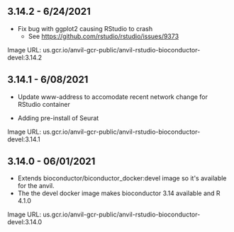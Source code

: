 ## 3.14.2 - 6/24/2021

- Fix bug with ggplot2 causing RStudio to crash
   - See https://github.com/rstudio/rstudio/issues/9373

Image URL: us.gcr.io/anvil-gcr-public/anvil-rstudio-bioconductor-devel:3.14.2

## 3.14.1 - 6/08/2021

- Update www-address to accomodate recent network change for RStudio container

- Adding pre-install of Seurat

Image URL: us.gcr.io/anvil-gcr-public/anvil-rstudio-bioconductor-devel:3.14.1

## 3.14.0 - 06/01/2021

- Extends bioconductor/biconductor_docker:devel image so it's available for the anvil.
- The the devel docker image makes bioconductor 3.14 available and R 4.1.0

Image URL: us.gcr.io/anvil-gcr-public/anvil-rstudio-bioconductor-devel:3.14.0
